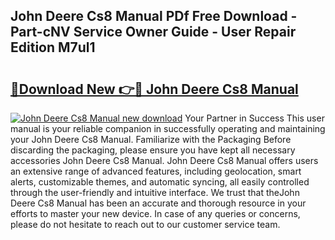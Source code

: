 ## John Deere Cs8 Manual PDf Free Download - Part-cNV Service Owner Guide - User Repair Edition M7ul1

# <h2><a href="http://bc89479.oget.top/?id=John+Deere+Cs8+Manual">🔗Download New 👉🔴 John Deere Cs8 Manual</a></h2>

[![John Deere Cs8 Manual new download](https://i.imgur.com/5g1atiW.png)](http://bc89479.oget.top/?id=John+Deere+Cs8+Manual)
Your Partner in Success This user manual is your reliable companion in successfully operating and maintaining your John Deere Cs8 Manual. Familiarize with the Packaging Before discarding the packaging, please ensure you have kept all necessary accessories John Deere Cs8 Manual. John Deere Cs8 Manual offers users an extensive range of advanced features, including geolocation, smart alerts, customizable themes, and automatic syncing, all easily controlled through the user-friendly and intuitive interface. We trust that theJohn Deere Cs8 Manual has been an accurate and thorough resource in your efforts to master your new device. In case of any queries or concerns, please do not hesitate to reach out to our customer service team.
